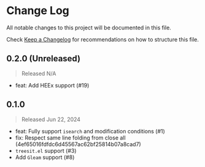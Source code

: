 # Change Log

All notable changes to this project will be documented in this file.

Check [Keep a Changelog](http://keepachangelog.com/) for recommendations on how to structure this file.

## 0.2.0 (Unreleased)
> Released N/A

* feat: Add HEEx support (#19)

## 0.1.0
> Released Jun 22, 2024

* feat: Fully support `isearch` and modification conditions (#1)
* fix: Respect same line folding from close all (4ef65016fdfdc6d45567ac62bf25814b07a8cad7)
* `treesit.el` support (#3)
* Add `Gleam` support (#8)
